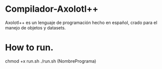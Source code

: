 # Compilador-Axolotl++
Axolotl++ es un lenguaje de programación hecho en español, crado para el manejo de objetos y datasets.

# How to run.
chmod +x run.sh
./run.sh (NombrePrograma)
